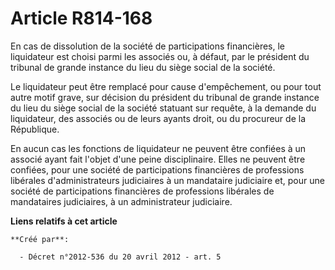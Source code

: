 # Article R814-168

En cas de dissolution de la société de participations financières, le liquidateur est choisi parmi les associés ou, à défaut,
par le président du tribunal de grande instance du lieu du siège social de la société. 

Le liquidateur peut être remplacé pour cause d'empêchement, ou pour tout autre motif grave, sur décision du président du
tribunal de grande instance du lieu du siège social de la société statuant sur requête, à la demande du liquidateur, des
associés ou de leurs ayants droit, ou du procureur de la République. 

En aucun cas les fonctions de liquidateur ne peuvent être confiées à un associé ayant fait l'objet d'une peine disciplinaire.
Elles ne peuvent être confiées, pour une société de participations financières de professions libérales d'administrateurs
judiciaires à un mandataire judiciaire et, pour une société de participations financières de professions libérales de
mandataires judiciaires, à un administrateur judiciaire.

**Liens relatifs à cet article**

	**Créé par**:

	  - Décret n°2012-536 du 20 avril 2012 - art. 5

